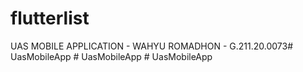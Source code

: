 # flutterlist

UAS MOBILE APPLICATION - WAHYU ROMADHON - G.211.20.0073#   U a s M o b i l e A p p  
 #   U a s M o b i l e A p p  
 #   U a s M o b i l e A p p  
 